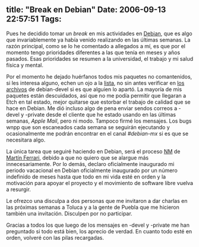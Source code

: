 title: "Break en Debian"
Date: 2006-09-13 22:57:51
Tags: 
---
<p>Pues he decidido tomar un <em>break</em> en mis actividades en <a target="_blank" href="http://www.debian.org">Debian</a>, que es algo que invariablemente ya había venido realizando en las últimas semanas. La razón principal, como se lo he comentado a allegados a mí, es que por el momento tengo prioridades diferentes a las que tenía en meses y años pasados. Esas prioridades se resumen a la universidad, el trabajo y mi salud física y mental.</p>

<p>Por el momento he dejado huérfanos todos mis paquetes no comantenidos, si les interesa alguno, echen un ojo a la <a target="_blank" href="http://qa.debian.org/developer.php?login=damog&amp;comaint=no">lista</a>, no sin antes verificar en <a target="_blank" href="http://lists.debian.org/debian-devel/2006/09/msg00330.html">los archivos</a> de debian-devel si es que alguien lo apartó. La mayoría de mis paquetes están descuidados, así que no me podía permitir que llegaran a Etch en tal estado, mejor quitarse que estorbar el trabajo de calidad que se hace en Debian. Me dió incluso algo de pena enviar sendos correos a -devel y -private desde el cliente que he estado usando en las últimas semanas, <em>Apple Mail</em>, pero ni modo. Tampoco firmé los mensajes. Los bugs wnpp que son escaneados cada semana se seguirán ejecutando y ocasionalmente me podrán encontrar en el canal <em>#debian-mx</em> si es que se necesitara algo.</p>

<p>La única tarea que seguiré haciendo en Debian, será el proceso <a target="_blank" href="http://nm.debian.org">NM</a> de <a target="_blank" href="https://nm.debian.org/nmstatus.php?email=martin.ferrari%40gmail.com">Martín Ferrari</a>, debido a que no quiero que se alargue más innecesariamente. Por lo demás, declaro oficialmente inaugurado mi periodo vacacional en Debian oficialmente inaugurado por un número indefinido de meses hasta que todo en mi vida esté en orden y la motivación para apoyar el proyecto y el movimiento de software libre vuelva a resurgir.</p>

<p>Le ofrezco una disculpa a dos personas que me invitaron a dar charlas en las próximas semanas a Toluca y a la gente de Puebla que me hicieron también una invitación. Disculpen por no participar.</p>

<p>Gracias a todos los que luego de los mensajes en -devel y -private me han preguntado si todo está bien, los aprecio de verdad. En cuanto todo esté en orden, volveré con las pilas recargadas.</p>
